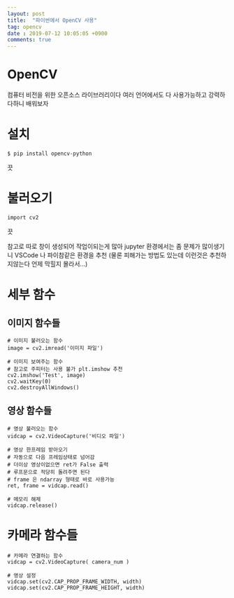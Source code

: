 ```yaml
---
layout: post
title:  "파이썬에서 OpenCV 사용"
tag: opencv
date : 2019-07-12 10:05:05 +0900
comments: true
---
```



# OpenCV 

컴퓨터 비전을 위한 오픈소스 라이브러리이다
여러 언어에서도 다 사용가능하고 강력하다하니 배워보자

# 설치
```
$ pip install opencv-python
```
끗

# 불러오기
```
import cv2
```
끗

참고로 따로 창이 생성되어 작업이되는게 많아 jupyter 환경에서는 좀 문제가 많이생기니
VSCode 나 파이참같은 환경을 추천
(물론 피해가는 방법도 있는데 이런것은 추천하지않는다 언제 막힐지 몰라서...)

# 세부 함수

## 이미지 함수들

```
# 이미지 불러오는 함수
image = cv2.imread('이미지 파일')

# 이미지 보여주는 함수
# 참고로 주피터는 사용 불가 plt.imshow 추천
cv2.imshow('Test', image)
cv2.waitKey(0)
cv2.destroyAllWindows()

```


## 영상 함수들

```
# 영상 불러오는 함수
vidcap = cv2.VideoCapture('비디오 파일')

# 영상 한프레임 받아오기
# 자동으로 다음 프레임상태로 넘어감
# 더이상 영상이없으면 ret가 False 출력
# 루프문으로 적당히 돌려주면 된다
# frame 은 ndarray 형태로 바로 사용가능
ret, frame = vidcap.read()

# 메모리 해제
vidcap.release() 
```


# 카메라 함수들

```
# 카메라 연결하는 함수
vidcap = cv2.VideoCapture( camera_num )

# 영상 설정
vidcap.set(cv2.CAP_PROP_FRAME_WIDTH, width)
vidcap.set(cv2.CAP_PROP_FRAME_HEIGHT, width)
```


